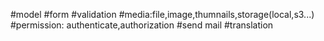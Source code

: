 #model
#form
#validation
#media:file,image,thumnails,storage(local,s3...)
#permission: authenticate,authorization
#send mail
#translation
